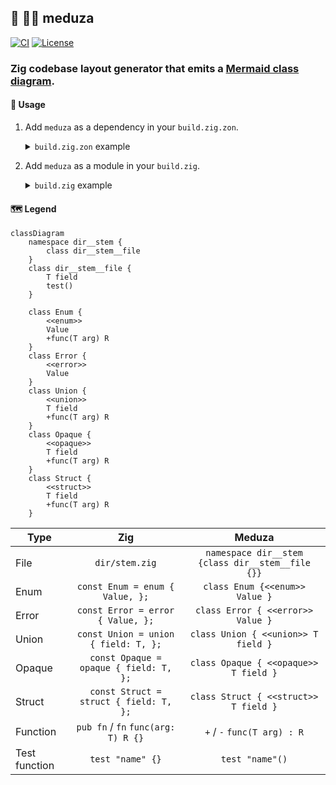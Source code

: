 ## :lizard: :mermaid: **meduza**

[![CI][ci-shield]][ci-url]
[![License][license-shield]][license-url]

### Zig codebase layout generator that emits a [Mermaid class diagram](https://mermaid.js.org/syntax/classDiagram.html).

#### :rocket: Usage

1. Add `meduza` as a dependency in your `build.zig.zon`.

    <details>

    <summary><code>build.zig.zon</code> example</summary>

    ```zig
    .{
        .name = "<name_of_your_package>",
        .version = "<version_of_your_package>",
        .dependencies = .{
            .meduza = .{
                .url = "https://github.com/tensorush/meduza/archive/<git_tag_or_commit_hash>.tar.gz",
                .hash = "<package_hash>",
            },
        },
    }
    ```

    Set `<package_hash>` to `12200000000000000000000000000000000000000000000000000000000000000000`, and Zig will provide the correct found value in an error message.

    </details>

2. Add `meduza` as a module in your `build.zig`.

    <details>

    <summary><code>build.zig</code> example</summary>

    ```zig
    const meduza = b.dependency("meduza", .{});
    exe.addModule("meduza", meduza.module("meduza"));
    ```

    </details>

#### :world_map: Legend

```mermaid
classDiagram
    namespace dir__stem {
        class dir__stem__file
    }
    class dir__stem__file {
        T field
        test()
    }

    class Enum {
        <<enum>>
        Value
        +func(T arg) R
    }
    class Error {
        <<error>>
        Value
    }
    class Union {
        <<union>>
        T field
        +func(T arg) R
    }
    class Opaque {
        <<opaque>>
        T field
        +func(T arg) R
    }
    class Struct {
        <<struct>>
        T field
        +func(T arg) R
    }
```

| Type          |                  Zig                   |                      Meduza                      |
|---------------|:--------------------------------------:|:------------------------------------------------:|
| File          |             `dir/stem.zig`             | `namespace dir__stem {class dir__stem__file {}}` |
| Enum          |    `const Enum = enum { Value, };`     |          `class Enum {<<enum>> Value }`          |
| Error         |   `const Error = error { Value, };`    |        `class Error { <<error>> Value }`         |
| Union         |  `const Union = union { field: T, };`  |       `class Union { <<union>> T field }`        |
| Opaque        | `const Opaque = opaque { field: T, };` |      `class Opaque { <<opaque>> T field }`       |
| Struct        | `const Struct = struct { field: T, };` |      `class Struct { <<struct>> T field }`       |
| Function      |  `pub fn` / `fn` `func(arg: T) R {}`   |           `+` / `-` `func(T arg) : R`            |
| Test function |            `test "name" {}`            |                 `test "name"()`                  |


<!-- MARKDOWN LINKS -->

[ci-shield]: https://img.shields.io/github/actions/workflow/status/tensorush/meduza/ci.yaml?branch=main&style=for-the-badge&logo=github&label=CI&labelColor=black
[ci-url]: https://github.com/tensorush/meduza/blob/main/.github/workflows/ci.yaml
[cd-shield]: https://img.shields.io/github/actions/workflow/status/tensorush/meduza/cd.yaml?branch=main&style=for-the-badge&logo=github&label=CD&labelColor=black
[cd-url]: https://github.com/tensorush/meduza/blob/main/.github/workflows/cd.yaml
[docs-shield]: https://img.shields.io/badge/click-F6A516?style=for-the-badge&logo=zig&logoColor=F6A516&label=docs&labelColor=black
[docs-url]: https://tensorush.github.io/meduza
[license-shield]: https://img.shields.io/github/license/tensorush/meduza.svg?style=for-the-badge&labelColor=black
[license-url]: https://github.com/tensorush/meduza/blob/main/LICENSE.md
